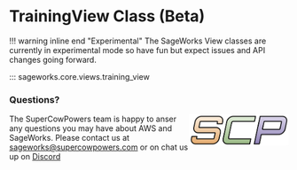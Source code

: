 # TrainingView Class (Beta)

!!! warning inline end "Experimental"
    The SageWorks View classes are currently in experimental mode so have fun but expect issues and API changes going forward.
    
::: sageworks.core.views.training_view

### Questions?
<img align="right" src="../../../images/scp.png" width="180">

The SuperCowPowers team is happy to anser any questions you may have about AWS and SageWorks. Please contact us at [sageworks@supercowpowers.com](mailto:sageworks@supercowpowers.com) or on chat us up on [Discord](https://discord.gg/WHAJuz8sw8) 